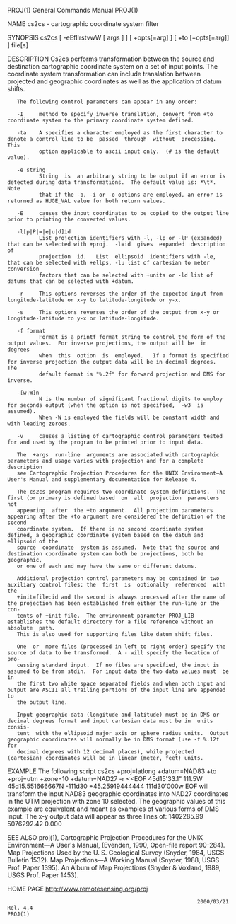 PROJ(1)                                                       General Commands Manual                                                      PROJ(1)

NAME
       cs2cs - cartographic coordinate system filter

SYNOPSIS
       cs2cs [ -eEfIlrstvwW [ args ] ] [ +opts[=arg] ]
             [ +to [+opts[=arg]] ] file[s]

DESCRIPTION
       Cs2cs  performs  transformation between the source and destination cartographic coordinate system on a set of input points.  The coordinate
       system transformation can include translation between projected and geographic coordinates as well as the application of datum shifts.

       The following control parameters can appear in any order:

       -I     method to specify inverse translation, convert from +to coordinate system to the primary coordinate system defined.

       -ta    A specifies a character employed as the first character to denote a control line to be  passed  through  without  processing.   This
              option applicable to ascii input only.  (# is the default value).

       -e string
              String  is  an arbitrary string to be output if an error is detected during data transformations.  The default value is: *\t*.  Note
              that if the -b, -i or -o options are employed, an error is returned as HUGE_VAL value for both return values.

       -E     causes the input coordinates to be copied to the output line prior to printing the converted values.

       -l[p|P|=|e|u|d]id
              List projection identifiers with -l, -lp or -lP (expanded) that can be selected with +proj.  -l=id  gives  expanded  description  of
              projection  id.   List  ellipsoid  identifiers with -le, that can be selected with +ellps, -lu list of cartesian to meter conversion
              factors that can be selected with +units or -ld list of datums that can be selected with +datum.

       -r     This options reverses the order of the expected input from longitude-latitude or x-y to latitude-longitude or y-x.

       -s     This options reverses the order of the output from x-y or longitude-latitude to y-x or latitude-longitude.

       -f format
              Format is a printf format string to control the form of the output values.  For inverse projections, the output will be  in  degrees
              when  this  option  is  employed.   If a format is specified for inverse projection the output data will be in decimal degrees.  The
              default format is "%.2f" for forward projection and DMS for inverse.

       -[w|W]n
              N is the number of significant fractional digits to employ for seconds output (when the option is not specified,  -w3  is  assumed).
              When -W is employed the fields will be constant width and with leading zeroes.

       -v     causes a listing of cartographic control parameters tested for and used by the program to be printed prior to input data.

       The  +args  run-line  arguments are associated with cartographic parameters and usage varies with projection and for a complete description
       see Cartographic Projection Procedures for the UNIX Environment—A User's Manual and supplementary documentation for Release 4.

       The cs2cs program requires two coordinate system definitions.  The first (or primary is defined based  on  all  projection  parameters  not
       appearing  after  the +to argument.  All projection parameters appearing after the +to argument are considered the definition of the second
       coordinate system.  If there is no second coordinate system defined, a geographic coordinate system based on the datum and ellipsoid of the
       source  coordinate  system is assumed.  Note that the source and destination coordinate system can both be projections, both be geographic,
       or one of each and may have the same or different datums.

       Additional projection control parameters may be contained in two auxiliary control files: the  first  is  optionally  referenced  with  the
       +init=file:id and the second is always processed after the name of the projection has been established from either the run-line or the con‐
       tents of +init file.  The environment parameter PROJ_LIB establishes the default directory for a file reference without an  absolute  path.
       This is also used for supporting files like datum shift files.

       One  or  more files (processed in left to right order) specify the source of data to be transformed.  A - will specify the location of pro‐
       cessing standard input.  If no files are specified, the input is assumed to be from stdin.  For input data the two data values must  be  in
       the first two white space separated fields and when both input and output are ASCII all trailing portions of the input line are appended to
       the output line.

       Input geographic data (longitude and latitude) must be in DMS or decimal degrees format and input cartesian data must be in  units  consis‐
       tent  with the ellipsoid major axis or sphere radius units.  Output geographic coordinates will normally be in DMS format (use -f %.12f for
       decimal degrees with 12 decimal places), while projected (cartesian) coordinates will be in linear (meter, feet) units.

EXAMPLE
       The following script
             cs2cs +proj=latlong +datum=NAD83
                   +to +proj=utm +zone=10 +datum=NAD27 -r <<EOF
             45d15'33.1"   111.5W
             45d15.551666667N   -111d30
             +45.25919444444    111d30'000w
             EOF
       will transform the input NAD83 geographic coordinates into NAD27 coordinates in the UTM projection with zone 10 selected.   The  geographic
       values  of this example are equivalent and meant as examples of various forms of DMS input.  The x-y output data will appear as three lines
       of:
             1402285.99      5076292.42 0.000

SEE ALSO
       proj(1),
       Cartographic Projection Procedures for the UNIX Environment—A User's Manual, (Evenden, 1990, Open-file report 90-284).
       Map Projections Used by the U. S. Geological Survey (Snyder, 1984, USGS Bulletin 1532).
       Map Projections—A Working Manual (Snyder, 1988, USGS Prof. Paper 1395).
       An Album of Map Projections (Snyder & Voxland, 1989, USGS Prof. Paper 1453).

HOME PAGE
       http://www.remotesensing.org/proj

                                                                2000/03/21 Rel. 4.4                                                        PROJ(1)
